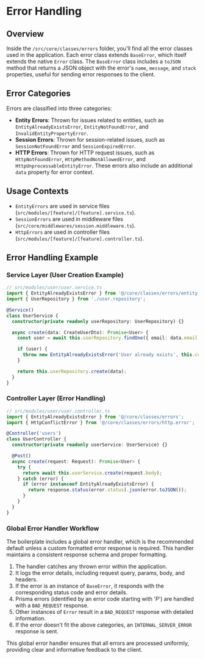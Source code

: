 # Error Handling

## Overview
Inside the `/src/core/classes/errors` folder, you'll find all the error classes used in the application. Each error class extends `BaseError`, which itself extends the native `Error` class. The `BaseError` class includes a `toJSON` method that returns a JSON object with the error's `name`, `message`, and `stack` properties, useful for sending error responses to the client.

## Error Categories
Errors are classified into three categories:

- **Entity Errors**: Thrown for issues related to entities, such as `EntityAlreadyExistsError`, `EntityNotFoundError`, and `InvalidEntityPropertyError`.
- **Session Errors**: Thrown for session-related issues, such as `SessionNotFoundError` and `SessionExpiredError`.
- **HTTP Errors**: Thrown for HTTP request issues, such as `HttpNotFoundError`, `HttpMethodNotAllowedError`, and `HttpUnprocessableEntityError`. These errors also include an additional `data` property for error context.

## Usage Contexts
- `EntityErrors` are used in service files (`src/modules/[feature]/[feature].service.ts`).
- `SessionErrors` are used in middleware files (`src/core/middlewares/session.middleware.ts`).
- `HttpErrors` are used in controller files (`src/modules/[feature]/[feature].controller.ts`).

## Error Handling Example
### Service Layer (User Creation Example)
```ts
// src/modules/user/user.service.ts
import { EntityAlreadyExistsError } from '@/core/classes/errors/entity.error';
import { UserRepository } from './user.repository';

@Service()
class UserService {
  constructor(private readonly userRepository: UserRepository) {}

  async create(data: CreateUserDto): Promise<User> {
    const user = await this.userRepository.findOne({ email: data.email });

    if (user) {
      throw new EntityAlreadyExistsError('User already exists', this.constructor.name);
    }

    return this.userRepository.create(data);
  }
}
```

### Controller Layer (Error Handling)
```ts
// src/modules/user/user.controller.ts
import { EntityAlreadyExistsError } from '@/core/classes/errors';
import { HttpConflictError } from '@/core/classes/errors/http.error';

@Controller('users')
class UserController {
  constructor(private readonly userService: UserService) {}

  @Post()
  async create(request: Request): Promise<User> {
    try {
      return await this.userService.create(request.body);
    } catch (error) {
      if (error instanceof EntityAlreadyExistsError) {
        return response.status(error.status).json(error.toJSON());
      }
    }
  }
}
```

### Global Error Handler Workflow
The boilerplate includes a global error handler, which is the recommended default unless a custom formatted error response is required. This handler maintains a consistent response schema and proper formatting.

1. The handler catches any thrown error within the application.
2. It logs the error details, including request query, params, body, and headers.
3. If the error is an instance of `BaseError`, it responds with the corresponding status code and error details.
4. Prisma errors (identified by an error code starting with 'P') are handled with a `BAD_REQUEST` response.
5. Other instances of `Error` result in a `BAD_REQUEST` response with detailed information.
6. If the error doesn't fit the above categories, an `INTERNAL_SERVER_ERROR` response is sent.

This global error handler ensures that all errors are processed uniformly, providing clear and informative feedback to the client.